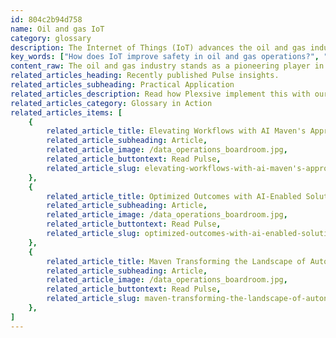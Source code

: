 ```yaml
---
id: 804c2b94d758
name: Oil and gas IoT
category: glossary
description: The Internet of Things (IoT) advances the oil and gas industry by enabling real-time monitoring of operations, which improves safety, efficiency, and environmental responsibility while reducing costs and mitigating risks.
key_words: ["How does IoT improve safety in oil and gas operations?", "What are the benefits of using IoT in pipeline monitoring?", "How can IoT technology reduce downtime costs in the oil and gas industry?", "What role does machine learning play in oil and gas IoT?", "How does cloud computing integrate with IoT for oil and gas?", "Can IoT devices help in reducing environmental impact in oil and gas?", "How do IoT solutions enhance operational efficiency in refineries?", "What are the cost-saving potentials of IoT in upstream oil and gas operations?", "How does real-time fleet tracking benefit downstream oil and gas providers?", "In what ways does IoT contribute to risk mitigation in the oil and gas sector?"]
content_raw: The oil and gas industry stands as a pioneering player in implementing the Internet of Things (IoT) technology. IoT, a system comprising remote sensors, machine learning and cloud computing, allows energy providers to monitor systems and react in real time to production issues, increasing safety and efficiency considerably. Acting much like an integrated digital nervous system, IoT technology is reshaping the way the oil and gas industry operates by providing enhanced connectivity and business process improvements. One of the most significant business advantages that IoT offers in the oil and gas sector is real-time pipeline monitoring. IoT technology aids in reducing manual checks on pipelines, enhancing production levels in refineries, and improving overall operational efficiency. Alerts can be configured to notify operators via smartphones or other mobile devices about equipment maintenance needs or irregularities in pipe pressures. The cost-saving potential of this feature alone is substantial, particularly in upstream situations where pump failures can result in exorbitant downtime costs. Additionally, IoT makes it possible for downstream providers to track fleets of ships and delivery trucks accurately in real time. Risk mitigation is another crucial benefit that IoT brings to the industry. The technology aids in monitoring and managing demanding drilling operations, greatly reducing errors and protecting valuable equipment. Importantly, this also helps to lower incidences of human injury and fatalities, fostering a safer work environment. Emphasising its role in environmental conservation, IoT supports the industry's commitment to reduce its environmental impact and carbon footprint. The technology is used to track waste and hazardous spills, enabling quick decision making and more proactive, responsible actions. In summary, the adaptation of IoT in the oil and gas sector is providing revolutionary benefits such as increased efficiency, improved safety and reduced environmental impact, underlining its essential role in propelling the industry towards a smart, sustainable future.
related_articles_heading: Recently published Pulse insights.
related_articles_subheading: Practical Application
related_articles_description: Read how Plexsive implement this with our clients.
related_articles_category: Glossary in Action
related_articles_items: [
	{
		related_article_title: Elevating Workflows with AI Maven's Approach,
		related_article_subheading: Article,
		related_article_image: /data_operations_boardroom.jpg,
		related_article_buttontext: Read Pulse,
		related_article_slug: elevating-workflows-with-ai-maven's-approach
	},
	{
		related_article_title: Optimized Outcomes with AI-Enabled Solutions,
		related_article_subheading: Article,
		related_article_image: /data_operations_boardroom.jpg,
		related_article_buttontext: Read Pulse,
		related_article_slug: optimized-outcomes-with-ai-enabled-solutions
	},
	{
		related_article_title: Maven Transforming the Landscape of Autonomous Vehicles,
		related_article_subheading: Article,
		related_article_image: /data_operations_boardroom.jpg,
		related_article_buttontext: Read Pulse,
		related_article_slug: maven-transforming-the-landscape-of-autonomous-vehicles
	},
]
---
```


